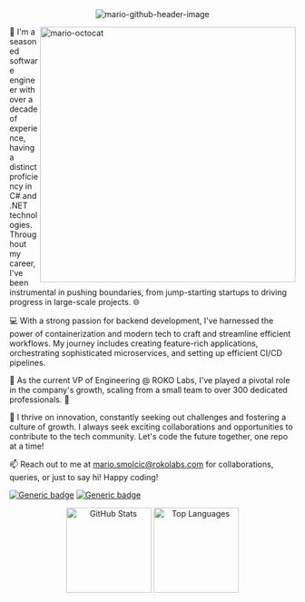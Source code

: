 <div align="center">
  <img src="https://github.com/msmolcic/msmolcic/assets/6571127/efd0d5a3-a7e8-4326-9f14-f6700757c0d2" alt="mario-github-header-image">
</div>

<div>
  <img align="right" width="450" src="https://github.com/msmolcic/msmolcic/assets/6571127/47ba3aed-a254-4d89-a726-c028640b5630" alt="mario-octocat">

  👋 I'm a seasoned software engineer with over a decade of experience, having a distinct proficiency in C# and .NET technologies. Throughout my career, I've been instrumental in pushing boundaries, from jump-starting startups to driving progress in large-scale projects. 🌐

  💻 With a strong passion for backend development, I've harnessed the power of containerization and modern tech to craft and streamline efficient workflows. My journey includes creating feature-rich applications, orchestrating sophisticated microservices, and setting up efficient CI/CD pipelines.

  👥 As the current VP of Engineering @ ROKO Labs, I've played a pivotal role in the company's growth, scaling from a small team to over 300 dedicated professionals. 🚀

  🌱 I thrive on innovation, constantly seeking out challenges and fostering a culture of growth. I always seek exciting collaborations and opportunities to contribute to the tech community. Let's code the future together, one repo at a time!

  📫 Reach out to me at mario.smolcic@rokolabs.com for collaborations, queries, or just to say hi! Happy coding!

  [![Generic badge](https://img.shields.io/badge/LinkedIn-gray?logo=linkedin&style=flat-square)](https://www.linkedin.com/in/msmolcic/)
  [![Generic badge](https://img.shields.io/badge/Stackoverflow-gray?logo=stackoverflow&style=flat-square)](https://stackoverflow.com/users/msmolcic)
</div>

<p align="center">
  <img src="https://github-readme-stats.vercel.app/api?username=msmolcic&show_icons=true&theme=transparent" alt="GitHub Stats" height="150">
  <img src="https://github-readme-stats.vercel.app/api/top-langs/?username=msmolcic&theme=transparent&langs_count=10&layout=compact" alt="Top Languages" height="150">
</p>
